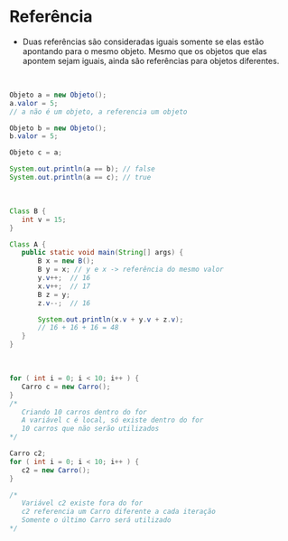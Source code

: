 # Referência

- Duas referências são consideradas iguais somente se elas estão apontando para o mesmo objeto. Mesmo que os objetos que elas apontem sejam iguais, ainda são referências para objetos diferentes.

<br>

 ```java
Objeto a = new Objeto();
a.valor = 5;
// a não é um objeto, a referencia um objeto

Objeto b = new Objeto();
b.valor = 5;

Objeto c = a;

System.out.println(a == b); // false
System.out.println(a == c); // true
```
<br>

 ```java
Class B {
    int v = 15;
}

Class A {
    public static void main(String[] args) {
        B x = new B();
        B y = x; // y e x -> referência do mesmo valor
        y.v++;  // 16
        x.v++;  // 17
        B z = y;
        z.v--;  // 16

        System.out.println(x.v + y.v + z.v); 
        // 16 + 16 + 16 = 48
    }
}
  ```

<br>

 ```java
for ( int i = 0; i < 10; i++ ) {
    Carro c = new Carro();
}
/*
    Criando 10 carros dentro do for
    A variável c é local, só existe dentro do for
    10 carros que não serão utilizados
*/

Carro c2;
for ( int i = 0; i < 10; i++ ) {
    c2 = new Carro();
}

/*
    Variável c2 existe fora do for
    c2 referencia um Carro diferente a cada iteração
    Somente o último Carro será utilizado
*/
  ```